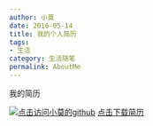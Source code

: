 ```yaml
---
author: 小莫
date: 2016-05-14
title: 我的个人简历
tags:
- 生活
category: 生活随笔
permalink: AboutMe
---
```


我的简历
<!--more-->
[![点击访问小莫的github](https://image.xiaomo.info/banner/life.png)](https://github.com/syoubaku)
[点击下载简历](https://image.xiaomo.info/blog/aboutMe.doc)
